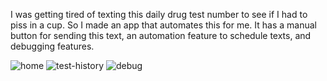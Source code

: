 I was getting tired of texting this daily drug test number to see if I had to piss in a cup.
So I made an app that automates this for me.
It has a manual button for sending this text, an automation feature to schedule texts, and debugging features.

![home](https://github.com/user-attachments/assets/9d926854-363e-41d1-97d6-4fa05699ff7a)
![test-history](https://github.com/user-attachments/assets/78091d5e-76ed-425a-b9b9-95361840434a)
![debug](https://github.com/user-attachments/assets/6534b3fd-d614-4b21-8d6b-f6691c0596dc)
